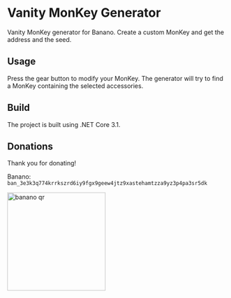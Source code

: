 # Vanity MonKey Generator
Vanity MonKey generator for Banano.
Create a custom MonKey and get the address and the seed.

## Usage
Press the gear button to modify your MonKey. The generator will try to find a MonKey containing the selected accessories.

## Build
The project is built using .NET Core 3.1.

## Donations
Thank you for donating!

Banano: `ban_3e3k3q774krrkszrd6iy9fgx9geew4jtz9xastehamtzza9yz3p4pa3sr5dk`
<br/>
<p align="left">
<img src="https://user-images.githubusercontent.com/43248015/126831923-59b86884-35f2-4e2e-bfdc-361bdb149aa2.png" width="225" alt="banano qr">
</a>
</p>
<br/>
